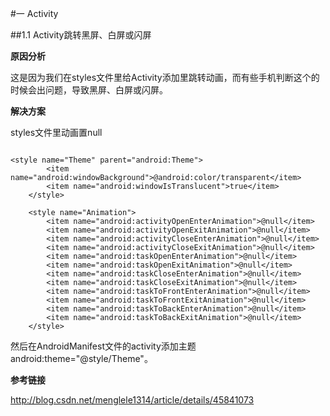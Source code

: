 
#一 Activity

##1.1 Activity跳转黑屏、白屏或闪屏

**原因分析**

这是因为我们在styles文件里给Activity添加里跳转动画，而有些手机判断这个的时候会出问题，导致黑屏、白屏或闪屏。

**解决方案**

styles文件里动画置null

```

<style name="Theme" parent="android:Theme">
        <item name="android:windowBackground">@android:color/transparent</item>
        <item name="android:windowIsTranslucent">true</item>
    </style>

    <style name="Animation">
        <item name="android:activityOpenEnterAnimation">@null</item>
        <item name="android:activityOpenExitAnimation">@null</item>
        <item name="android:activityCloseEnterAnimation">@null</item>
        <item name="android:activityCloseExitAnimation">@null</item>
        <item name="android:taskOpenEnterAnimation">@null</item>
        <item name="android:taskOpenExitAnimation">@null</item>
        <item name="android:taskCloseEnterAnimation">@null</item>
        <item name="android:taskCloseExitAnimation">@null</item>
        <item name="android:taskToFrontEnterAnimation">@null</item>
        <item name="android:taskToFrontExitAnimation">@null</item>
        <item name="android:taskToBackEnterAnimation">@null</item>
        <item name="android:taskToBackExitAnimation">@null</item>
    </style>
```
然后在AndroidManifest文件的activity添加主题android:theme="@style/Theme"。

**参考链接**

http://blog.csdn.net/menglele1314/article/details/45841073
